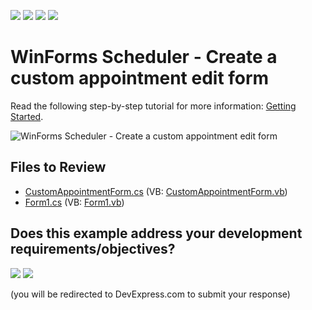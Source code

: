 <!-- default badges list -->
![](https://img.shields.io/endpoint?url=https://codecentral.devexpress.com/api/v1/VersionRange/128636516/24.2.1%2B)
[![](https://img.shields.io/badge/Open_in_DevExpress_Support_Center-FF7200?style=flat-square&logo=DevExpress&logoColor=white)](https://supportcenter.devexpress.com/ticket/details/T342127)
[![](https://img.shields.io/badge/📖_How_to_use_DevExpress_Examples-e9f6fc?style=flat-square)](https://docs.devexpress.com/GeneralInformation/403183)
[![](https://img.shields.io/badge/💬_Leave_Feedback-feecdd?style=flat-square)](#does-this-example-address-your-development-requirementsobjectives)
<!-- default badges end -->

# WinForms Scheduler - Create a custom appointment edit form

Read the following step-by-step tutorial for more information: [Getting Started](https://docs.devexpress.com/WindowsForms/2949/controls-and-libraries/scheduler/getting-started#custom-appointment-edit-form).

![WinForms Scheduler - Create a custom appointment edit form](https://raw.githubusercontent.com/DevExpress-Examples/lesson-7-create-a-custom-appointment-edit-form-t342127/18.1.3%2B/media/winforms-scheduler-custom-edit-form.png)


## Files to Review

* [CustomAppointmentForm.cs](./CS/SchedulerDbExample/CustomAppointmentForm.cs) (VB: [CustomAppointmentForm.vb](./VB/SchedulerDbExample/CustomAppointmentForm.vb))
* [Form1.cs](./CS/SchedulerDbExample/Form1.cs) (VB: [Form1.vb](./VB/SchedulerDbExample/Form1.vb))
<!-- feedback -->
## Does this example address your development requirements/objectives?

[<img src="https://www.devexpress.com/support/examples/i/yes-button.svg"/>](https://www.devexpress.com/support/examples/survey.xml?utm_source=github&utm_campaign=winforms-scheduler-custom-appointment-edit-form&~~~was_helpful=yes) [<img src="https://www.devexpress.com/support/examples/i/no-button.svg"/>](https://www.devexpress.com/support/examples/survey.xml?utm_source=github&utm_campaign=winforms-scheduler-custom-appointment-edit-form&~~~was_helpful=no)

(you will be redirected to DevExpress.com to submit your response)
<!-- feedback end -->
